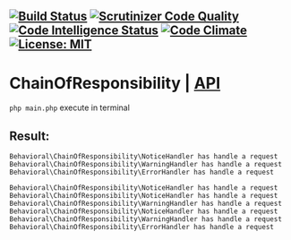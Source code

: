 [![Build Status](https://scrutinizer-ci.com/g/Jagepard/PhpDesignPatterns-ChainOfResponsibility/badges/build.png?b=master)](https://scrutinizer-ci.com/g/Jagepard/PhpDesignPatterns-ChainOfResponsibility/build-status/master)
[![Scrutinizer Code Quality](https://scrutinizer-ci.com/g/Jagepard/PhpDesignPatterns-ChainOfResponsibility/badges/quality-score.png?b=master)](https://scrutinizer-ci.com/g/Jagepard/PhpDesignPatterns-ChainOfResponsibility/?branch=master)
[![Code Intelligence Status](https://scrutinizer-ci.com/g/Jagepard/PhpDesignPatterns-ChainOfResponsibility/badges/code-intelligence.svg?b=master)](https://scrutinizer-ci.com/code-intelligence)
[![Code Climate](https://codeclimate.com/github/Jagepard/PhpDesignPatterns-ChainOfResponsibility/badges/gpa.svg)](https://codeclimate.com/github/Jagepard/PhpDesignPatterns-ChainOfResponsibility)
[![License: MIT](https://img.shields.io/badge/license-MIT-498e7f.svg)](https://mit-license.org/)
-----

# ChainOfResponsibility | [API](https://github.com/Jagepard/PhpDesignPatterns-ChainOfResponsibility/blob/master/api.md)
```php main.php``` execute in terminal

## Result:
```
Behavioral\ChainOfResponsibility\NoticeHandler has handle a request
Behavioral\ChainOfResponsibility\WarningHandler has handle a request
Behavioral\ChainOfResponsibility\ErrorHandler has handle a request

Behavioral\ChainOfResponsibility\NoticeHandler has handle a request
Behavioral\ChainOfResponsibility\NoticeHandler has handle a request
Behavioral\ChainOfResponsibility\WarningHandler has handle a request
Behavioral\ChainOfResponsibility\NoticeHandler has handle a request
Behavioral\ChainOfResponsibility\WarningHandler has handle a request
Behavioral\ChainOfResponsibility\ErrorHandler has handle a request
```
